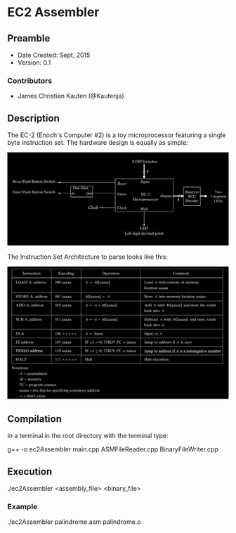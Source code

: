 # EC2 Assembler #

## Preamble ##

* Date Created: Sept, 2015
* Version: 0.1

### Contributors ###
* James Christian Kauten (@Kautenja)


## Description 

The EC-2 (Enoch's Computer #2) is a toy microprocessor featuring a single byte instruction set. The hardware design is equally as simple:

![Hardware](hardware.png)

The Instruction Set Architecture to parse looks like this:

![ISA](instruction_set_architecture.png)


## Compilation ##

In a terminal in the root directory with the terminal type:

  g++ -o ec2Assembler main.cpp ASMFileReader.cpp BinaryFileWriter.cpp
  
  
## Execution ##
  
  ./ec2Assembler <assembly_file> <binary_file>
  
### Example ###

  ./ec2Assembler palindrome.asm palindrome.o


